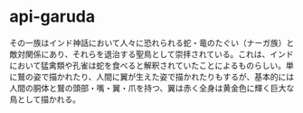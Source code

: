 # api-garuda
その一族はインド神話において人々に恐れられる蛇・竜のたぐい（ナーガ族）と敵対関係にあり、それらを退治する聖鳥として崇拝されている。これは、インドにおいて猛禽類や孔雀は蛇を食べると解釈されていたことによるものらしい。単に鷲の姿で描かれたり、人間に翼が生えた姿で描かれたりもするが、基本的には人間の胴体と鷲の頭部・嘴・翼・爪を持つ、翼は赤く全身は黄金色に輝く巨大な鳥として描かれる。 

